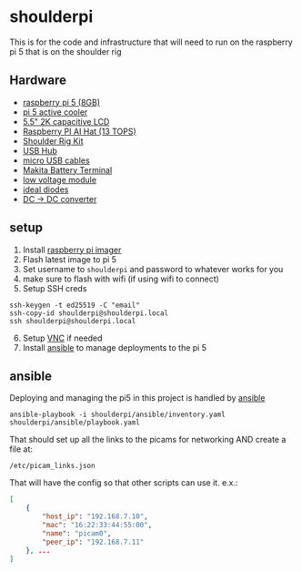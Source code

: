 # shoulderpi
This is for the code and infrastructure that will need to run on the raspberry pi 5 that is on the shoulder rig

## Hardware
- [raspberry pi 5 (8GB)](https://www.raspberrypi.com/products/raspberry-pi-5/)
- [pi 5 active cooler](https://www.raspberrypi.com/products/active-cooler/)
- [5.5" 2K capacitive LCD](https://www.waveshare.com/5.5inch-1440x2560-lcd.htm)
- [Raspberry PI AI Hat (13 TOPS)](https://www.raspberrypi.com/products/ai-hat/?variant=ai-hat-plus-13)
- [Shoulder Rig Kit](https://www.smallrig.com/Shoulder-Rig-Kit-Classic-Version-4480.html)
- [USB Hub](https://www.amazon.com/dp/B00VDVCQ84)
- [micro USB cables](https://www.amazon.com/dp/B095JZSHXQ)
- [Makita Battery Terminal](https://www.amazon.com/dp/B0DPSPLWFB)
- [low voltage module](https://www.amazon.com/dp/B08H14XTZ8)
- [ideal diodes](https://www.amazon.com/dp/B0DDJFBF3B)
- [DC -> DC converter](https://www.digikey.com/en/products/detail/mean-well-usa-inc/RSD-60G-12/7706258)


## setup

1. Install [raspberry pi imager](https://www.raspberrypi.com/software/)
2. Flash latest image to pi 5
3. Set username to `shoulderpi` and password to whatever works for you
4. make sure to flash with wifi (if using wifi to connect)
5. Setup SSH creds
```shell
ssh-keygen -t ed25519 -C "email"
ssh-copy-id shoulderpi@shoulderpi.local
ssh shoulderpi@shoulderpi.local
```
6. Setup [VNC](https://www.raspberrypi.com/documentation/computers/remote-access.html#vnc) if needed
7. Install [ansible](https://docs.ansible.com/ansible/latest/installation_guide/intro_installation.html#installing-and-upgrading-ansible) to manage deployments to the pi 5

## ansible
Deploying and managing the pi5 in this project is handled by [ansible](https://docs.ansible.com/ansible/latest/getting_started/index.html)

```shell
ansible-playbook -i shoulderpi/ansible/inventory.yaml shoulderpi/ansible/playbook.yaml
```

That should set up all the links to the picams for networking AND create a file at:
```shell
/etc/picam_links.json
```

That will have the config so that other scripts can use it. e.x.:

```json
[
    {
        "host_ip": "192.168.7.10",
        "mac": "16:22:33:44:55:00",
        "name": "picam0",
        "peer_ip": "192.168.7.11"
    }, ...
]
```